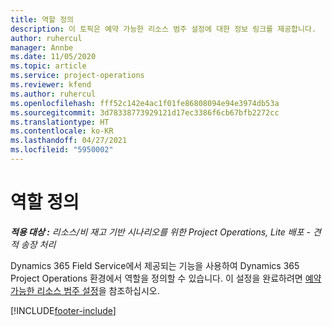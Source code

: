 ```yaml
---
title: 역할 정의
description: 이 토픽은 예약 가능한 리소스 범주 설정에 대한 정보 링크를 제공합니다.
author: ruhercul
manager: Annbe
ms.date: 11/05/2020
ms.topic: article
ms.service: project-operations
ms.reviewer: kfend
ms.author: ruhercul
ms.openlocfilehash: fff52c142e4ac1f01fe86808094e94e3974db53a
ms.sourcegitcommit: 3d78338773929121d17ec3386f6cb67bfb2272cc
ms.translationtype: HT
ms.contentlocale: ko-KR
ms.lasthandoff: 04/27/2021
ms.locfileid: "5950002"
---
```

# <a name="define-roles"></a>역할 정의

_**적용 대상 :** 리소스/비 재고 기반 시나리오를 위한 Project Operations, Lite 배포 - 견적 송장 처리_

Dynamics 365 Field Service에서 제공되는 기능을 사용하여 Dynamics 365 Project Operations 환경에서 역할을 정의할 수 있습니다. 이 설정을 완료하려면 [예약 가능한 리소스 범주 설정](/dynamics365/field-service/set-up-bookable-resource-categories)을 참조하십시오.


[!INCLUDE[footer-include](../includes/footer-banner.md)]